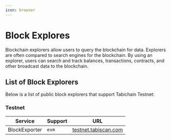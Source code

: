 ```yaml
---
icon: browser
---
```


# Block Explores

Blockchain explorers allow users to query the blockchain for data. Explorers are often compared to search engines for the blockchain. By using an explorer, users can search and track balances, transactions, contracts, and other broadcast data to the blockchain.

## List of Block Explorers

Below is a list of public block explorers that support Tabichain Testnet:

### Testnet

| Service       | Support | URL                                                   |
| ------------- | ------- | ----------------------------------------------------- |
| BlockExporter | `evm`   | [testnet.tabiscan.com](https://testnet.tabiscan.com/) |
